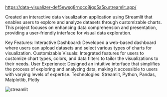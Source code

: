 https://data-visualizer-def5ewsg8rnocc8jgo5a5p.streamlit.app/

Created an interactive data visualization application using Streamlit that enables users to explore and analyze datasets through customizable charts. This project focuses on enhancing data comprehension and presentation, providing a user-friendly interface for visual data exploration.

Key Features:
Interactive Dashboard: Developed a web-based dashboard where users can upload datasets and select various types of charts for visualization.
Customizable Visuals: Integrated features for users to customize chart types, colors, and data filters to tailor the visualizations to their needs.
User Experience: Designed an intuitive interface that simplifies the process of exploring and analyzing data, making it accessible to users with varying levels of expertise.
Technologies: Streamlit, Python, Pandas, Matplotlib, Plotly

![streamlit](https://github.com/user-attachments/assets/f732603a-a77c-4280-b5d3-789e9053a870)
